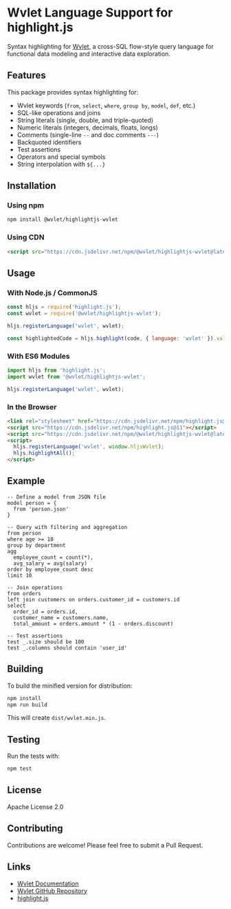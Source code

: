 # Wvlet Language Support for highlight.js

Syntax highlighting for [Wvlet](https://wvlet.org), a cross-SQL flow-style query language for functional data modeling and interactive data exploration.

## Features

This package provides syntax highlighting for:

- Wvlet keywords (`from`, `select`, `where`, `group by`, `model`, `def`, etc.)
- SQL-like operations and joins
- String literals (single, double, and triple-quoted)
- Numeric literals (integers, decimals, floats, longs)
- Comments (single-line `--` and doc comments `---`)
- Backquoted identifiers
- Test assertions
- Operators and special symbols
- String interpolation with `${...}`

## Installation

### Using npm

```bash
npm install @wvlet/highlightjs-wvlet
```

### Using CDN

```html
<script src="https://cdn.jsdelivr.net/npm/@wvlet/highlightjs-wvlet@latest/dist/wvlet.min.js"></script>
```

## Usage

### With Node.js / CommonJS

```javascript
const hljs = require('highlight.js');
const wvlet = require('@wvlet/highlightjs-wvlet');

hljs.registerLanguage('wvlet', wvlet);

const highlightedCode = hljs.highlight(code, { language: 'wvlet' }).value;
```

### With ES6 Modules

```javascript
import hljs from 'highlight.js';
import wvlet from '@wvlet/highlightjs-wvlet';

hljs.registerLanguage('wvlet', wvlet);
```

### In the Browser

```html
<link rel="stylesheet" href="https://cdn.jsdelivr.net/npm/highlight.js@11/styles/default.min.css">
<script src="https://cdn.jsdelivr.net/npm/highlight.js@11"></script>
<script src="https://cdn.jsdelivr.net/npm/@wvlet/highlightjs-wvlet@latest/dist/wvlet.min.js"></script>
<script>
  hljs.registerLanguage('wvlet', window.hljsWvlet);
  hljs.highlightAll();
</script>
```

## Example

```wvlet
-- Define a model from JSON file
model person = {
  from 'person.json'
}

-- Query with filtering and aggregation
from person
where age >= 18
group by department
agg
  employee_count = count(*),
  avg_salary = avg(salary)
order by employee_count desc
limit 10

-- Join operations
from orders
left join customers on orders.customer_id = customers.id
select
  order_id = orders.id,
  customer_name = customers.name,
  total_amount = orders.amount * (1 - orders.discount)

-- Test assertions
test _.size should be 100
test _.columns should contain 'user_id'
```

## Building

To build the minified version for distribution:

```bash
npm install
npm run build
```

This will create `dist/wvlet.min.js`.

## Testing

Run the tests with:

```bash
npm test
```

## License

Apache License 2.0

## Contributing

Contributions are welcome! Please feel free to submit a Pull Request.

## Links

- [Wvlet Documentation](https://wvlet.org)
- [Wvlet GitHub Repository](https://github.com/wvlet/wvlet)
- [highlight.js](https://highlightjs.org)